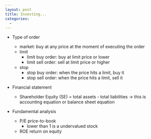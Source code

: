 ```yaml
---
layout: post
title: Investing...
categories:
  -
---
```


- Type of order
    - market: buy at any price at the moment of executing the order
    - limit 
        - limit buy order: buy at limit price or lower
        - limit sell order: sell at limit price or higher
    - stop
        - stop buy order: when the price hits a limit, buy it
        - stop sell order: when the price hits a limit, sell it

- Financial statement
    - Shareholder Equity (SE) = total assets - total liabilities -> this is accounting equation or balance sheet equation

- Fundamental analysis
    - P/E price-to-book
        - lower than 1 is a undervalued stock
    - ROE return on equity

